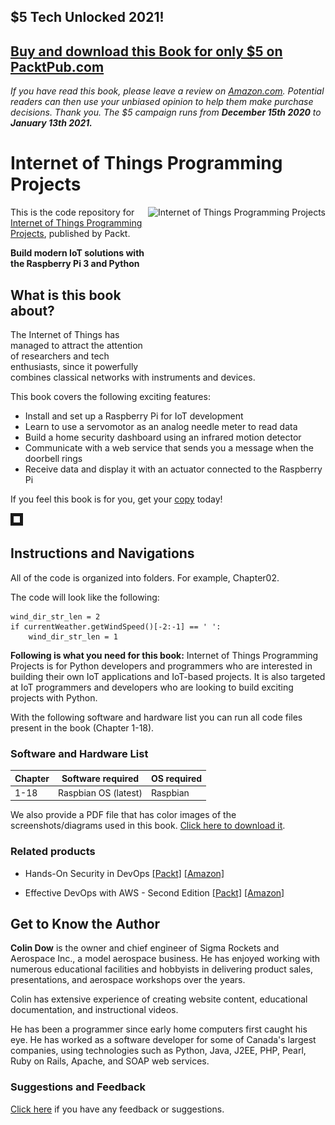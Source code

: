 ## $5 Tech Unlocked 2021!
[Buy and download this Book for only $5 on PacktPub.com](https://www.packtpub.com/product/internet-of-things-programming-projects/9781789134803)
-----
*If you have read this book, please leave a review on [Amazon.com](https://www.amazon.com/gp/product/1789134803).     Potential readers can then use your unbiased opinion to help them make purchase decisions. Thank you. The $5 campaign         runs from __December 15th 2020__ to __January 13th 2021.__*

 
# Internet of Things Programming Projects

<a href="https://www.packtpub.com/application-development/internet-things-programming-projects?utm_source=github&utm_medium=repository&utm_campaign=9781789134803 "><img src="https://d1ldz4te4covpm.cloudfront.net/sites/default/files/imagecache/ppv4_main_book_cover/B10624_MockupCover.png" alt="Internet of Things Programming Projects" height="256px" align="right"></a>

This is the code repository for [Internet of Things Programming Projects](https://www.packtpub.com/application-development/internet-things-programming-projects?utm_source=github&utm_medium=repository&utm_campaign=9781789134803), published by Packt.

**Build modern IoT solutions with the Raspberry Pi 3 and Python**

## What is this book about?
The Internet of Things has managed to attract the attention of researchers and tech enthusiasts, since it powerfully combines classical networks with instruments and devices.

This book covers the following exciting features:
* Install and set up a Raspberry Pi for IoT development 
* Learn to use a servomotor as an analog needle meter to read data 
* Build a home security dashboard using an infrared motion detector 
* Communicate with a web service that sends you a message when the doorbell rings 
* Receive data and display it with an actuator connected to the Raspberry Pi 

If you feel this book is for you, get your [copy](https://www.amazon.com/dp/1789134803) today!

<a href="https://www.packtpub.com/?utm_source=github&utm_medium=banner&utm_campaign=GitHubBanner"><img src="https://raw.githubusercontent.com/PacktPublishing/GitHub/master/GitHub.png" 
alt="https://www.packtpub.com/" border="5" /></a>

## Instructions and Navigations
All of the code is organized into folders. For example, Chapter02.

The code will look like the following:
```
wind_dir_str_len = 2
if currentWeather.getWindSpeed()[-2:-1] == ' ':
    wind_dir_str_len = 1
```

**Following is what you need for this book:**
Internet of Things Programming Projects is for Python developers and programmers who are interested in building their own IoT applications and IoT-based projects. It is also targeted at IoT programmers and developers who are looking to build exciting projects with Python.

With the following software and hardware list you can run all code files present in the book (Chapter 1-18).
### Software and Hardware List
| Chapter  | Software required                    | OS required                         |
| -------- | ------------------------------------ | ----------------------------------- |
| 1-18     |   Raspbian OS (latest)               | Raspbian                            |


We also provide a PDF file that has color images of the screenshots/diagrams used in this book. [Click here to download it](https://www.packtpub.com/sites/default/files/downloads/9781789134803_ColorImages.pdf).

### Related products
* Hands-On Security in DevOps [[Packt]](https://www.packtpub.com/networking-and-servers/hands-security-devops?utm_source=github&utm_medium=repository&utm_campaign=) [[Amazon]](https://www.amazon.com/dp/1788995503)

* Effective DevOps with AWS - Second Edition [[Packt]](https://www.packtpub.com/virtualization-and-cloud/effective-devops-aws-second-edition?utm_source=github&utm_medium=repository&utm_campaign=) [[Amazon]](https://www.amazon.com/dp/1789539978)

## Get to Know the Author
**Colin Dow**
is the owner and chief engineer of Sigma Rockets and Aerospace Inc., a model aerospace business. He has enjoyed working with numerous educational facilities and hobbyists in delivering product sales, presentations, and aerospace workshops over the years.

Colin has extensive experience of creating website content, educational documentation, and instructional videos.

He has been a programmer since early home computers first caught his eye. He has worked as a software developer for some of Canada's largest companies, using technologies such as Python, Java, J2EE, PHP, Pearl, Ruby on Rails, Apache, and SOAP web services.


### Suggestions and Feedback
[Click here](https://docs.google.com/forms/d/e/1FAIpQLSdy7dATC6QmEL81FIUuymZ0Wy9vH1jHkvpY57OiMeKGqib_Ow/viewform) if you have any feedback or suggestions.


